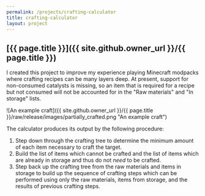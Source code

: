 ```yaml
---
permalink: /projects/crafting-calculator
title: crafting-calculator
layout: project
---
```


## [{{ page.title }}]({{ site.github.owner_url }}/{{ page.title }})

I created this project to improve my experience playing Minecraft modpacks where crafting recipes
can be many layers deep.
At present, support for non-consumed catalysts is missing, so an item that is required for a recipe
but not consumed will not be accounted for in the "Raw materials" and "In storage" lists.

![An example craft]({{ site.github.owner_url }}/{{ page.title }}/raw/release/images/partially_crafted.png "An example craft")

The calculator produces its output by the following procedure:
1. Step down through the crafting tree to determine the minimum amount of each item necessary to
   craft the target.
1. Build the list of items which cannot be crafted and the list of items which are already in
   storage and thus do not *need* to be crafted.
1. Step back up the crafting tree from the raw materials and items in storage to build up the
   sequence of crafting steps which can be performed using only the raw materials, items from
   storage, and the results of previous crafting steps.
